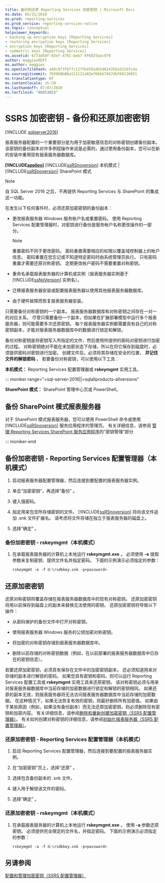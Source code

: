 ```yaml
---
title: 备份和还原 Reporting Services 加密密钥 | Microsoft Docs
ms.date: 05/31/2016
ms.prod: reporting-services
ms.prod_service: reporting-services-native
ms.topic: conceptual
helpviewer_keywords:
- backing up encryption keys [Reporting Services]
- restoring encryption keys [Reporting Services]
- encryption keys [Reporting Services]
- symmetric keys [Reporting Services]
ms.assetid: 6773d5df-03ef-4781-beb7-9f6825bac979
author: maggiesMSFT
ms.author: maggies
ms.openlocfilehash: a49c9f3fbffc127fb4f81db5d82435b2d310fcda
ms.sourcegitcommit: 703968b86a111111a82ef66bb7467dbf68126051
ms.translationtype: HT
ms.contentlocale: zh-CN
ms.lasthandoff: 07/07/2020
ms.locfileid: "86053653"
---
```

# <a name="ssrs-encryption-keys---back-up-and-restore-encryption-keys"></a>SSRS 加密密钥 - 备份和还原加密密钥
[!INCLUDE [sqlserver2016](../../includes/applies-to-version/sqlserver2016.md)]

  报表服务器配置的一个重要部分是为用于加密敏感信息的对称密钥创建备份副本。 该密钥的备份副本对许多例程操作来说是必需的，通过使用备份副本，您可以在新的安装中重用现有报表服务器数据库。  
  
 **[!INCLUDE[applies](../../includes/applies-md.md)]**  [!INCLUDE[ssRSnoversion](../../includes/ssrsnoversion-md.md)] 本机模式 | [!INCLUDE[ssRSnoversion](../../includes/ssrsnoversion-md.md)] SharePoint 模式  

> [!NOTE]
> 自 SQL Server 2016 之后，不再提供 Reporting Services 与 SharePoint 的集成这一功能。
  
 在发生以下任何事件时，必须还原加密密钥的备份副本：  
  
-   更改报表服务器 Windows 服务帐户名或重置密码。 使用 Reporting Services 配置管理器时，对密钥进行备份是服务帐户名称更改操作的一部分。  
  
    > [!NOTE]
    > 重置密码不同于更改密码。 密码重置需要相应的权限以覆盖域控制器上的帐户信息。 密码重置在您忘记或不知道特定密码时由系统管理员执行。 只有密码重置才需要还原对称密钥。 定期更改帐户密码不需要重置对称密钥。  
  
-   重命名承载报表服务器的计算机或实例（报表服务器实例基于 [!INCLUDE[ssNoVersion](../../includes/ssnoversion-md.md)] 实例名）。  
  
-   迁移报表服务器安装或配置报表服务器以使用其他报表服务器数据库。  
  
-   由于硬件故障而恢复报表服务器安装。  
  
 只需要备份对称密钥的一个副本。 报表服务器数据库和对称密钥之间存在一对一的对应关系。 尽管只需要备份一个副本，但如果在扩展部署模型中运行多个报表服务器，则可能需要多次还原密钥。 每个报表服务器实例都需要具有自己的对称密钥副本，才能对报表服务器数据库中的数据进行锁定和解锁。

 备份对称密钥是将密钥写入所指定的文件，然后使用所提供的密码对密钥进行加密的过程。 对称密钥绝对不能在未加密状态下存储，所以在将它保存到磁盘时，必须提供密码对密钥进行加密。 创建文件后，必须将其存储在安全的位置， **并记住文件的解锁密码** 。 若要备份对称密钥，可以使用以下工具：  
  
 **本机模式：** Reporting Services 配置管理器或 **rskeymgmt** 实用工具。  

::: moniker range="=sql-server-2016||=sqlallproducts-allversions"
  
 **SharePoint 模式：** SharePoint 管理中心页或 PowerShell。  
  
##  <a name="backup-sharepoint-mode-report-servers"></a><a name="bkmk_backup_sharepoint"></a> 备份 SharePoint 模式报表服务器  
 对于 SharePoint 模式报表服务器，您可以使用 PowerShell 命令或使用 [!INCLUDE[ssRSnoversion](../../includes/ssrsnoversion-md.md)] 服务应用程序的管理页。 有关详细信息，请参阅 [管理 Reporting Services SharePoint 服务应用程序](../../reporting-services/report-server-sharepoint/manage-a-reporting-services-sharepoint-service-application.md)的“密钥管理”部分  

::: moniker-end
  
##  <a name="back-up-encryption-keys--reporting-services-configuration-manager-native-mode"></a><a name="bkmk_backup_configuration_manager"></a> 备份加密密钥 - Reporting Services 配置管理器（本机模式）  
  
1.  启动报表服务器配置管理器，然后连接到要配置的报表服务器实例。  
  
2.  单击“加密密钥”，再选择“备份”   。  
  
3.  键入强密码。  
  
4.  指定用来包含所存储密钥的文件。 [!INCLUDE[ssRSnoversion](../../includes/ssrsnoversion-md.md)] 将向该文件追加 .snk 文件扩展名。 请考虑将文件存储在独立于报表服务器的磁盘上。  
  
5.  选择“确定”  。  
  
###  <a name="back-up-encryption-keys--rskeymgmt-native-mode"></a><a name="bkmk_backup_rskeymgmt"></a> 备份加密密钥 - rskeymgmt（本机模式）  
  
1.  在承载报表服务器的计算机上本地运行 **rskeymgmt.exe** 。 必须使用 **-e** 提取参数来复制密钥、提供文件名并指定密码。 下面的示例演示必须指定的参数：  
  
    ```  
    rskeymgmt -e -f d:\rsdbkey.snk -p<password>  
    ```  
  
## <a name="restore-encryption-keys"></a>还原加密密钥  
 还原对称密钥将覆盖存储在报表服务器数据库中的现有对称密钥。 还原加密密钥将用以前保存到磁盘上的副本来替换无法使用的密钥。 还原加密密钥将导致以下操作：  
  
-   从密码保护的备份文件中打开对称密钥。  
  
-   使用报表服务器 Windows 服务的公钥加密对称密钥。  
  
-   将加密的对称密钥存储到报表服务器数据库中。  
  
-   删除以前存储的对称密钥数据（例如，在以前部署的报表服务器数据库中已存在的密钥信息）。  
  
 若要还原加密密钥，必须具有保存在文件中的加密密钥副本。 还必须知道用来对存储的副本进行解锁的密码。 如果您具有密钥和密码，则可以运行 Reporting Services 配置工具或 **rskeymgmt** 实用工具来还原密钥。 该对称密钥必须与用来对报表服务器数据库中当前存储的加密数据进行锁定和解锁的密钥相同。 如果还原的副本无效，则报表服务器将无法访问报表服务器数据库中当前存储的加密数据。 在这种情况下，如果无法恢复有效的密钥，则最好删除所有加密值。 如果由于某些原因（例如，如果没有备份副本）而无法还原加密密钥，则必须删除现有密钥和加密内容。 有关详细信息，请参阅[删除和重新创建加密密钥（SSRS 配置管理器）](../../reporting-services/install-windows/ssrs-encryption-keys-delete-and-re-create-encryption-keys.md)。 有关如何创建对称密钥的详细信息，请参阅[初始化报表服务器（SSRS 配置管理器）](../../reporting-services/install-windows/ssrs-encryption-keys-initialize-a-report-server.md)。  
  
###  <a name="restore-encryption-keys--reporting-services-configuration-manager-native-mode"></a><a name="bkmk_restore_configuration_manager"></a> 还原加密密钥 - Reporting Services 配置管理器（本机模式）  
  
1.  启动 Reporting Services 配置管理器，然后连接到要配置的报表服务器实例。  
  
2.  在“加密密钥”页上，选择“还原”  。  
  
3.  选择包含备份副本的 .snk 文件。  
  
4.  键入用于解锁该文件的密码。  
  
5.  选择“确定”  。 
  
###  <a name="restore-encryption-keys---rskeymgmt-native-mode"></a><a name="bkmk_restore_rskeymgmt"></a> 还原加密密钥 - rskeymgmt（本机模式）  
  
1.  在承载报表服务器的计算机上本地运行 **rskeymgmt.exe** 。 使用 **-a** 参数还原密钥。 必须提供完全限定的文件名，并指定密码。 下面的示例演示必须指定的参数：  
  
    ```  
    rskeymgmt -a -f d:\rsdbkey.snk -p<password>  
    ```  
  
## <a name="see-also"></a>另请参阅  
 [配置和管理加密密钥（SSRS 配置管理器）](../../reporting-services/install-windows/ssrs-encryption-keys-manage-encryption-keys.md)  
  
  
